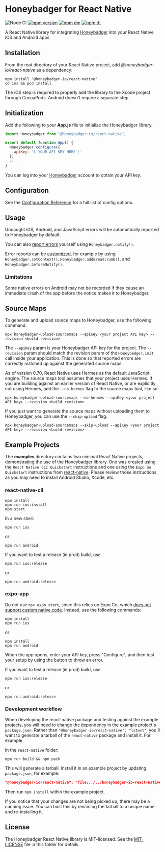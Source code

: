 # Honeybadger for React Native
![Node CI](https://github.com/honeybadger-io/honeybadger-js/workflows/Node%20CI/badge.svg)
[![npm version](https://badge.fury.io/js/%40honeybadger-io%2Freact-native.svg)](https://badge.fury.io/js/%40honeybadger-io%2Freact-native)
[![npm dm](https://img.shields.io/npm/dm/@honeybadger-io/react-native)](https://www.npmjs.com/package/@honeybadger-io/react-native)
[![npm dt](https://img.shields.io/npm/dt/@honeybadger-io/react-native)](https://www.npmjs.com/package/@honeybadger-io/react-native)

A React Native library for integrating [Honeybadger](https://honeybadger.io) into your React Native iOS and Android apps.

## Installation

From the root directory of your React Native project, add *@honeybadger-io/react-native* as a dependency:

```shell
npm install "@honeybadger-io/react-native"
cd ios && pod install
```

The iOS step is required to properly add the library to the Xcode project through CocoaPods. Android doesn't require a separate step.

## Initialization

Add the following to your **App.js** file to initialize the Honeybadger library.

```js
import Honeybadger from "@honeybadger-io/react-native";

export default function App() {
  Honeybadger.configure({
    apiKey: '[ YOUR API KEY HERE ]'
  })
  // ...
}
```

You can log into your [Honeybadger](https://app.honeybadger.io/) account to obtain your API key.


## Configuration
See the [Configuration Reference](https://docs.honeybadger.io/lib/javascript/reference/configuration/) for a full list of config options. 

## Usage

Uncaught iOS, Android, and JavaScript errors will be automatically reported to Honeybadger by default. 

You can also [report errors](https://docs.honeybadger.io/lib/javascript/guides/reporting-errors/) yourself using `Honeybadger.notify()`. 

Error reports can be [customized](https://docs.honeybadger.io/lib/javascript/guides/customizing-error-reports/), for example by using `Honeybadger.setContext()`, `Honeybadger.addBreadcrumb()`, and `Honeybadger.beforeNotify()`. 

### Limitations
Some native errors on Android may not be recorded if they cause an immediate crash of the app before the notice makes it to Honeybadger. 

## Source Maps
To generate and upload source maps to Honeybadger, use the following command:
```shell
npx honeybadger-upload-sourcemaps --apiKey <your project API key> --revision <build revision>
```

The `--apiKey` param is your Honeybadger API key for the project. The `--revision` param should match the revision param of the `Honeybadger.init` call inside your application. This is done so that reported errors are correctly matched up against the generated source maps.

As of version 0.70, React Native uses Hermes as the default JavaScript engine. The source maps tool assumes that your project uses Hermes. If you are building against an earlier version of React Native, or are explicitly not using Hermes, add the `--no-hermes` flag to the source maps tool, like so:

```shell
npx honeybadger-upload-sourcemaps --no-hermes --apiKey <your project API key> --revision <build revision>
```

If you just want to generate the source maps without uploading them to Honeybadger, you can use the `--skip-upload` flag.

```shell
npx honeybadger-upload-sourcemaps --skip-upload --apiKey <your project API key> --revision <build revision>
```


## Example Projects

The **examples** directory contains two minimal React Native projects, demonstrating the use of the Honeybadger library. One was created using the `React Native CLI Quickstart` instructions and one using the `Expo Go Quickstart` instructions from [react-native](https://reactnative.dev/docs/environment-setup). Please review those instructions, as you may need to install Android Studio, Xcode, etc. 

### react-native-cli
```shell
npm install
npm run ios:install
npm start
```
In a new shell:
```
npm run ios
```
or
```
npm run android
```

If you want to test a release (ie prod) build, use 
```shell
npm run ios:release
```
or
```shell
npm run android:release
```

### expo-app
Do not use `npx expo start`, since this relies on Expo Go, which [does not support custom native code](https://docs.expo.dev/bare/using-expo-client/). Instead, use the following commands:

```shell
npm install
npm run ios
```
or
```
npm install
npm run android
```

When the app opens, enter your API key, press "Configure", and then test your setup by using the button to throw an error. 

If you want to test a release (ie prod) build, use 
```shell
npm run ios:release
```
or
```shell
npm run android:release
```

### Development workflow
When developing the react-native package and testing against the example projects, you will need to change the dependency in the example project's `package.json`. Rather than `"@honeybadger-io/react-native": "latest"`, you'll want to generate a tarball of the `react-native` package and install it. For example:

In the `react-native` folder: 
```shell
npm run build && npm pack
```
This will generate a tarball. Install it in an example project by updating `package.json`, for example:
```json
"@honeybadger-io/react-native": "file:../../honeybadger-io-react-native-5.1.6.tgz"
```
Then run `npm install` within the example project. 

If you notice that your changes are not being picked up, there may be a caching issue. You can bust this by renaming the tarball to a unique name and re-installing it. 

## License

The Honeybadger React Native library is MIT-licensed. See the [MIT-LICENSE](./MIT-LICENSE) file in this folder for details.
